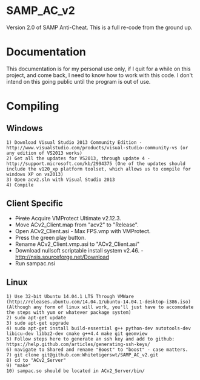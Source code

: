 SAMP_AC_v2
==========
Version 2.0 of SAMP Anti-Cheat. This is a full re-code from the ground up.

Documentation
========== 
This documentation is for my personal use only, if I quit for a while on this project, and come back, I need to know how to work with this code. I don't intend on this going public until the program is out of use.

Compiling
==========

Windows
----------
```
1) Download Visual Studio 2013 Community Edition - http://www.visualstudio.com/products/visual-studio-community-vs (or any edition of VS2013 works)
2) Get all the updates for VS2013, through update 4 - http://support.microsoft.com/kb/2994375 (One of the updates should include the v120_xp platform toolset, which allows us to compile for windows XP on vs2013)
3) Open acv2.sln with Visual Studio 2013
4) Compile
```

Client Specific
----------
* ~~Pirate~~ Acquire VMProtect Ultimate v2.12.3.
* Move ACv2_Client.map from "acv2" to "Release".
* Open ACv2_Client.asi - Max FPS.vmp with VMProtect.
* Press the green play button.
* Rename ACv2_Client.vmp.asi to "ACv2_Client.asi"
* Download nullsoft scriptable install system v2.46. - http://nsis.sourceforge.net/Download
* Run sampac.nsi

Linux
----------
```
1) Use 32-bit Ubuntu 14.04.1 LTS Through VMWare (http://releases.ubuntu.com/14.04.1/ubuntu-14.04.1-desktop-i386.iso) (Although any form of linux will work, you'll just have to accomodate the steps with yum or whatever package system)
2) sudo apt-get update
3) sudo apt-get upgrade
4) sudo apt-get install build-essential g++ python-dev autotools-dev libicu-dev libbz2-dev cmake g++4.4 make git geomview
5) Follow steps here to generate an ssh key and add to github: https://help.github.com/articles/generating-ssh-keys/
6) navigate to Shared and rename "Boost" to "boost" - case matters.
7) git clone git@github.com:Whitetigerswt/SAMP_AC_v2.git
8) cd to "ACv2_Server"
9) "make"
10) sampac.so should be located in ACv2_Server/bin/
```

